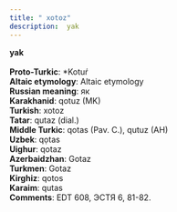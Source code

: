 ```yaml
---
title: " xotoz"
description:  yak
---
```

<p data-pagefind-weight="0.5">
<strong> yak</strong><br><br>
<strong>Proto-Turkic</strong>:  *Kotuŕ<br>
<strong>Altaic etymology</strong>:  Altaic etymology<br>
<strong>Russian meaning</strong>:  як<br>
<strong>Karakhanid</strong>:  qotuz (MK)<br>
<strong>Turkish</strong>:  xotoz<br>
<strong>Tatar</strong>:  qutaz (dial.)<br>
<strong>Middle Turkic</strong>:  qotas (Pav. C.), qutuz (AH)<br>
<strong>Uzbek</strong>:  qọtas<br>
<strong>Uighur</strong>:  qotaz<br>
<strong>Azerbaidzhan</strong>:  Gotaz<br>
<strong>Turkmen</strong>:  Gotaz<br>
<strong>Kirghiz</strong>:  qotos<br>
<strong>Karaim</strong>:  qutas<br>
<strong>Comments</strong>:  EDT 608, ЭСТЯ 6, 81-82.<br>

</p>
